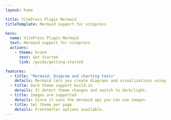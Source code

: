 ```yaml
---
layout: home

title: VitePress Plugin Mermaid
titleTemplate: Mermaid support for vitepress

hero:
  name: VitePress Plugin Mermaid
  text: Mermaid support for vitepress
  actions:
    - theme: brand
      text: Get Started
      link: /guide/getting-started

features:
  - title: "Mermaid: Diagram and charting tools"
    details: Mermaid lets you create diagrams and visualizations using text and code..
  - title: Dark theme support build-in
    details: It detect theme changes and switch to dark/light.
  - title: Images are supported
    details: Since it uses the mermaid api you can use images.
  - title: Set theme per page
    details: Frontmatter options available.
---
```

